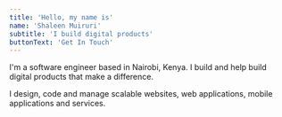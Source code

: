 ```yaml
---
title: 'Hello, my name is'
name: 'Shaleen Muiruri'
subtitle: 'I build digital products'
buttonText: 'Get In Touch'
---
```


I'm a software engineer based in Nairobi, Kenya. I build and help build digital products that make a difference.

I design, code and manage scalable websites, web applications, mobile applications and services.
